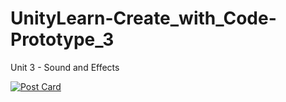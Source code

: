 # UnityLearn-Create_with_Code-Prototype_3
Unit 3 - Sound and Effects

[![Post Card](https://tistory-readme-stats.vercel.app/api?name=myoung-min&postId=140&color=dark)](https://myoung-min.tistory.com/140)
